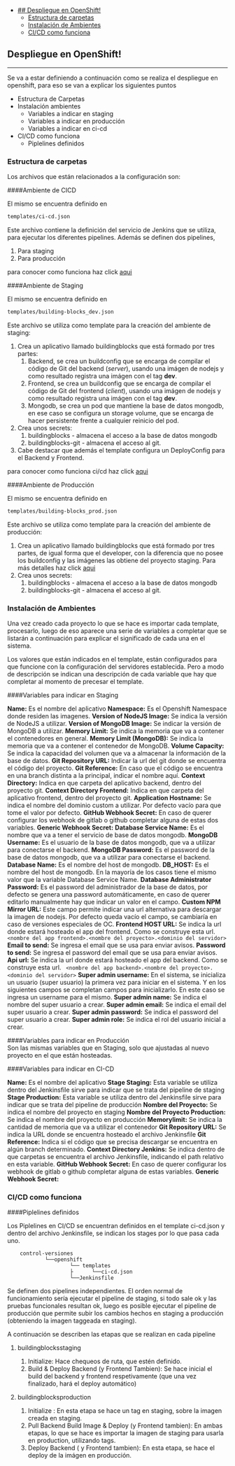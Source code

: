 

<!-- toc -->

- [## Despliegue en OpenShift!](#-despliegue-en-openshift)
  - [Estructura de carpetas](#estructura-de-carpetas)
  - [Instalación de Ambientes](#instalación-de-ambientes)
  - [CI/CD como funciona](#cicd-como-funciona)

<!-- tocstop -->

## Despliegue en OpenShift!
-----------------

Se va a estar definiendo a continuación como se realiza el despliegue en openshift, para eso se van a explicar los siguientes puntos
- Estructura de Carpetas
- Instalación  ambientes
  * Variables a indicar en staging
  * Variables a indicar en producción
  * Variables a indicar en ci-cd
- CI/CD como funciona
  * Piplelines definidos
  


### Estructura de carpetas

Los archivos que están relacionados a la configuración son:

####Ambiente de CICD

El mismo se encuentra definido en

```bash
templates/ci-cd.json
```

Este archivo contiene la definición del servicio de Jenkins que se utiliza, para ejecutar los diferentes pipelines.
Además se definen dos pipelines,
1) Para staging
2) Para producción

para conocer como funciona haz click [aqui](#ci/cd-como-funciona)

####Ambiente de Staging

El mismo se encuentra definido en

```bash
templates/building-blocks_dev.json
```

Este archivo se utiliza como template para la creación del ambiente de staging:
1) Crea un aplicativo llamado buildingblocks que está formado por tres partes:
   1) Backend, se crea un buildconfig que se encarga de compilar el código de Git del backend (_server_), usando una imágen de nodejs y como resultado registra una imágen con el tag **dev**. 
   2) Frontend, se crea un buildconfig que se encarga de compilar el código de Git del frontend (_client_), usando una imágen de nodejs y como resultado registra una imágen con el tag **dev**. 
   3) Mongodb, se crea un pod que mantiene la base de datos mongodb, en ese caso se configura un storage volume, que se encarga de hacer persistente frente a cualquier reinicio del pod.
2) Crea unos secrets:
   1) buildingblocks - almacena el acceso a la base de datos mongodb
   2) buildingblocks-git - almacena el acceso al git.
3) Cabe destacar que además el template configura un DeployConfig para el Backend y Frontend.

para conocer como funciona ci/cd haz click [aqui](#ci/cd-como-funciona)
</br>

####Ambiente de Producción

El mismo se encuentra definido en

```bash
templates/building-blocks_prod.json
```

Este archivo se utiliza como template para la creación del ambiente de producción:
1) Crea un aplicativo llamado buildingblocks que está formado por tres partes, de igual forma que el developer, con la diferencia que no posee los buildconfig y las imágenes las obtiene del proyecto staging. Para más detalles haz click [aqui](#ci/cd-como-funciona)
2) Crea unos secrets:
   1) buildingblocks - almacena el acceso a la base de datos mongodb
   2) buildingblocks-git - almacena el acceso al git.

### Instalación de Ambientes

Una vez creado cada proyecto lo que se hace es importar cada template, procesarlo, luego de eso aparece una serie de variables a completar que se listarán a continuación para explicar el significado de cada una en el sistema.

Los valores que están indicados en el template, están configurados para que funcione con la configuración del servidores establecida. Pero a modo de descripción se indican una descripción de cada variable que hay que completar al momento de precesar el template.

####Variables para indicar en Staging
</br>

**Name:** Es el nombre del aplicativo
**Namespace:** Es el Openshift Namespace donde residen las imagenes.
**Version of NodeJS Image:** Se indica la versión de NodeJS a utilizar.
**Version of MongoDB Image:** Se indicar la versión de MongoDB a utilizar.
**Memory Limit:** Se indica la memoria que va a contener el contenedores en general.
**Memory Limit (MongoDB):** Se indica la memoria que va a contener el contenedor de MongoDB.
**Volume Capacity:** Se indica la capacidad del volumen que va a almacenar la información de la base de datos.
**Git Repository URL:** Indicar la url del git donde se encuentra el código del proyecto.
**Git Reference:** En caso que el código se encuentra en una branch distinta a la principal, indicar el nombre aquí.
**Context Directory:** Indica en que carpeta del aplicativo backend, dentro del proyecto git.
**Context Directory Frontend:** Indica en que carpeta del aplicativo frontend, dentro del proyecto git.
**Application Hostname:** Se indica el nombre del dominio custom a utilizar. Por defecto vacío para que tome el valor por defecto.
**GitHub Webhook Secret:** En caso de querer configurar los webhook de gitlab o github completar alguna de estas dos variables.
**Generic Webhook Secret:**
**Database Service Name:** Es el nombre que va a tener el servicio de base de datos mongodb.
**MongoDB Username:** Es el usuario de la base de datos mongodb, que va a utilizar para conectarse el backend.
**MongoDB Password:** Es el password de la base de datos mongodb, que va a utilizar para conectarse el backend.
**Database Name:** Es el nombre del host de mongodb.
**DB_HOST:** Es el nombre del host de mongodb. En la mayoría de los casos tiene el mismo valor que la variable Database Service Name.
**Database Administrator Password:** Es el password del administrador de la base de datos, por defecto se genera una password automáticamente, en caso de querer editarlo manualmente hay que indicar un valor en el campo.
**Custom NPM Mirror URL:** Este campo permite indicar una url alternativa para descargar la imagen de nodejs. Por defecto queda vacío el campo, se cambiaría en caso de versiones especiales de OC.
**Frontend HOST URL:** Se indica la url donde estará hosteado el app del frontend. Como se construye esta url. ``` <nombre del app frontend>.<nombre del proyecto>.<dominio del servidor>```
**Email to send:** Se ingresa el email que se usa para enviar avisos.
**Password to send:** Se ingresa el password del email que se usa para enviar avisos.
**Api url:** Se indica la url donde estará hosteado el app del backend. Como se construye esta url. ``` <nombre del app backend>.<nombre del proyecto>.<dominio del servidor>```
**Super admin username:** En el sistema, se inicializa un usuario (super usuario) la primera vez para iniciar en el sistema. Y en los siguientes campos se completan campos para inicializarlo. En este caso se ingresa un username para el mismo.
**Super admin name:** Se indica el nombre del super usuario a crear.
**Super admin email:** Se indica el email del super usuario a crear.
**Super admin password:** Se indica el password del super usuario a crear.
**Super admin role:**  Se indica el rol del usuario inicial a crear.
</br>

####Variables para indicar en Producción
</br>
Son las mismas variables que en Staging, solo que ajustadas al nuevo proyecto en el que están hosteadas.

####Variables para indicar en CI-CD
</br>

**Name:** Es el nombre del aplicativo
**Stage Staging:** Esta variable se utiliza dentro del Jenkinsfile sirve para indicar que se trata del pipeline de staging
**Stage Production:** Esta variable se utiliza dentro del Jenkinsfile sirve para indicar que se trata del pipeline de producción
**Nombre del Proyecto:** Se indica el nombre del proyecto en staging
**Nombre del Proyecto Production:** Se indica el nombre del proyecto en producción
**Memorylimit:** Se indica la cantidad de memoria que va a utilizar el contenedor
**Git Repository URL:** Se indica la URL donde se encuentra hosteado el archivo Jenkinsfile
**Git Reference:** Indica si el código que se precisa descargar se encuentra en algún branch determinado.
**Context Directory Jenkins:** Se indica dentro de que carpetas se encuentra el archivo Jenkinsfile, indicando el path relativo en esta variable.
**GitHub Webhook Secret:** En caso de querer configurar los webhook de gitlab o github completar alguna de estas variables.
**Generic Webhook Secret:**

### CI/CD como funciona

####Piplelines definidos

Los Piplelines en CI/CD se encuentran definidos en el template ci-cd.json y dentro del  archivo Jenkinsfile, se indican los stages por lo que pasa cada uno.

        control-versiones
                └──openshift
                        └── templates
                        ├      └──ci-cd.json
                        └──Jenkinsfile
                                

Se definen dos pipelines independientes.  El orden normal de funcionamiento sería ejecutar el pipeline de staging, si todo sale ok y las pruebas funcionales resultan ok, luego es posible ejecutar el pipeline de producción que permite subir los cambios hechos en staging a producción (obteniendo la imagen taggeada en staging).

A continuación se describen las etapas que se realizan en cada pipeline

1. buildingblocksstaging
   1. Initialize: Hace chequeos de ruta, que estén definido.
   2. Build & Deploy Backend (y Frontend Tambien): Se hace inicial el build del backend y frontend respetivamente (que una vez finalizado, hará el deploy automático)                 

2. buildingblocksproduction
   1. Initialize : En esta etapa se hace un tag en staging, sobre la imagen creada en staging.
   2. Pull Backend Build Image & Deploy (y Frontend tambien): En ambas etapas, lo que se hace es importar la imagen de staging para usarla en production, utilizando tags.
   3. Deploy Backend ( y Frontend tambien): En esta etapa, se hace el deploy de la imágen en producción.
   
   